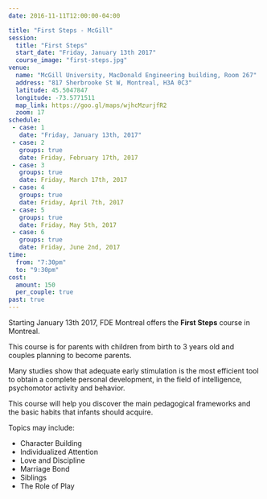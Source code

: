 ```yaml
---
date: 2016-11-11T12:00:00-04:00

title: "First Steps - McGill"
session:
  title: "First Steps"
  start_date: "Friday, January 13th 2017"
  course_image: "first-steps.jpg"
venue:
  name: "McGill University, MacDonald Engineering building, Room 267"
  address: "817	Sherbrooke St W, Montreal, H3A 0C3"
  latitude: 45.5047847
  longitude: -73.5771511
  map_link: https://goo.gl/maps/wjhcMzurjfR2
  zoom: 17
schedule:
 - case: 1
   date: "Friday, January 13th, 2017"
 - case: 2
   groups: true
   date: Friday, February 17th, 2017
 - case: 3
   groups: true
   date: Friday, March 17th, 2017
 - case: 4
   groups: true
   date: Friday, April 7th, 2017
 - case: 5
   groups: true
   date: Friday, May 5th, 2017
 - case: 6
   groups: true
   date: Friday, June 2nd, 2017
time:
  from: "7:30pm"
  to: "9:30pm"
cost:
  amount: 150
  per_couple: true
past: true
---
```


Starting January 13th 2017, FDE Montreal offers the **First Steps** course in Montreal.

This course is for parents with children from birth to 3 years old and couples planning to become parents.

Many studies show that adequate early stimulation is the most efficient tool to obtain a complete personal development, in the field of intelligence, psychomotor activity and behavior.

This course will help you discover the main pedagogical frameworks and the basic habits that infants should acquire.

Topics may include:

* Character Building
* Individualized Attention
* Love and Discipline
* Marriage Bond
* Siblings
* The Role of Play

<!--more-->
